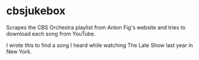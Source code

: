 # cbsjukebox

Scrapes the CBS Orchestra playlist from Anton Fig's website and tries to
download each song from YouTube.

I wrote this to find a song I heard while watching The Late Show last year in
New York.
